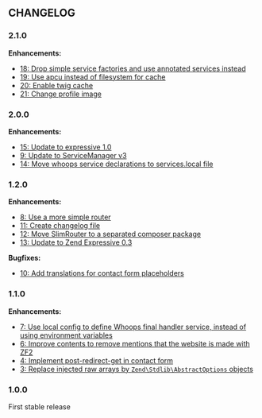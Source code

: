 ## CHANGELOG

### 2.1.0

**Enhancements:**

* [18: Drop simple service factories and use annotated services instead](https://github.com/acelaya/website-expressive/issues/18)
* [19: Use apcu instead of filesystem for cache](https://github.com/acelaya/website-expressive/issues/19)
* [20: Enable twig cache](https://github.com/acelaya/website-expressive/issues/20)
* [21: Change profile image](https://github.com/acelaya/website-expressive/issues/21)

### 2.0.0

**Enhancements:**

* [15: Update to expressive 1.0](https://github.com/acelaya/website-expressive/issues/15)
* [9: Update to ServiceManager v3](https://github.com/acelaya/website-expressive/issues/9)
* [14: Move whoops service declarations to services.local file](https://github.com/acelaya/website-expressive/issues/14)

### 1.2.0

**Enhancements:**

* [8: Use a more simple router](https://github.com/acelaya/website-expressive/issues/8)
* [11: Create changelog file](https://github.com/acelaya/website-expressive/issues/11)
* [12: Move SlimRouter to a separated composer package](https://github.com/acelaya/website-expressive/issues/12)
* [13: Update to Zend Expressive 0.3](https://github.com/acelaya/website-expressive/issues/13)

**Bugfixes:**

* [10: Add translations for contact form placeholders](https://github.com/acelaya/website-expressive/issues/10)

### 1.1.0

**Enhancements:**

* [7: Use local config to define Whoops final handler service, instead of using environment variables](https://github.com/acelaya/website-expressive/issues/7)
* [6: Improve contents to remove mentions that the website is made with ZF2](https://github.com/acelaya/website-expressive/issues/6)
* [4: Implement post-redirect-get in contact form](https://github.com/acelaya/website-expressive/issues/4)
* [3: Replace injected raw arrays by `Zend\Stdlib\AbstractOptions` objects](https://github.com/acelaya/website-expressive/issues/3)

### 1.0.0

First stable release

